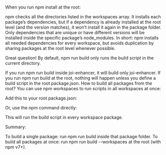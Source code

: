When you run npm install at the root:

npm checks all the directories listed in the workspaces array.
It installs each package’s dependencies, but if a dependency is already installed at the root level (and the version matches), it won’t install it again in the package folder.
Only dependencies that are unique or have different versions will be installed inside the specific package’s node_modules.
In short:
npm installs all needed dependencies for every workspace, but avoids duplication by sharing packages at the root level whenever possible.


Great question!
By default, npm run build only runs the build script in the current directory.

If you run npm run build inside joi-enhancer, it will build only joi-enhancer.
If you run npm run build at the root, nothing will happen unless you define a build script in the root package.json.
How to build all packages from the root?
You can use npm workspaces to run scripts in all workspaces at once:

Add this to your root package.json:

Or, use the npm command directly:

This will run the build script in every workspace package.

Summary:

To build a single package: run npm run build inside that package folder.
To build all packages at once: run npm run build --workspaces at the root (with npm v7+).